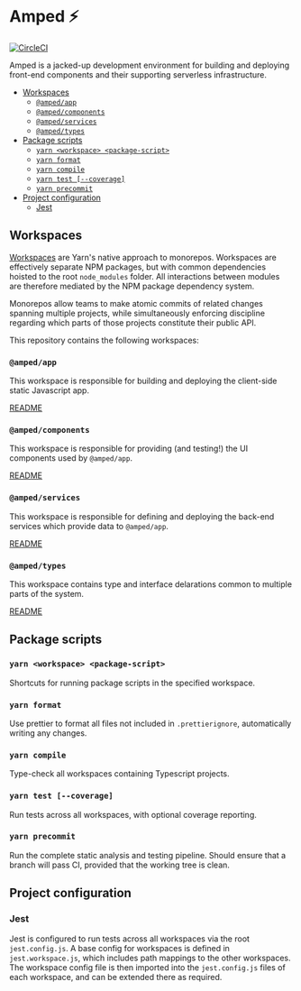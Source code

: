 # Amped ⚡️

[![CircleCI](https://circleci.com/gh/zioroboco/amped.svg?style=shield&circle-token=5377461df8be62cbc4bc6c9cc43b2dab226dd745)](https://circleci.com/gh/zioroboco/amped)

Amped is a jacked-up development environment for building and deploying front-end components and their supporting serverless infrastructure.

<!-- TOC -->

- [Workspaces](#workspaces)
  - [`@amped/app`](#ampedapp)
  - [`@amped/components`](#ampedcomponents)
  - [`@amped/services`](#ampedservices)
  - [`@amped/types`](#ampedtypes)
- [Package scripts](#package-scripts)
  - [`yarn <workspace> <package-script>`](#yarn-workspace-package-script)
  - [`yarn format`](#yarn-format)
  - [`yarn compile`](#yarn-compile)
  - [`yarn test [--coverage]`](#yarn-test-coverage)
  - [`yarn precommit`](#yarn-precommit)
- [Project configuration](#project-configuration)
  - [Jest](#jest)

<!-- /TOC -->

## Workspaces

[Workspaces](https://yarnpkg.com/lang/en/docs/workspaces/) are Yarn's native approach to monorepos. Workspaces are effectively separate NPM packages, but with common dependencies hoisted to the root `node_modules` folder. All interactions between modules are therefore mediated by the NPM package dependency system.

Monorepos allow teams to make atomic commits of related changes spanning multiple projects, while simultaneously enforcing discipline regarding which parts of those projects constitute their public API.

This repository contains the following workspaces:

### `@amped/app`

This workspace is responsible for building and deploying the client-side static Javascript app.

[README](./packages/app/README.md)

### `@amped/components`

This workspace is responsible for providing (and testing!) the UI components used by `@amped/app`.

[README](./packages/components/README.md)

### `@amped/services`

This workspace is responsible for defining and deploying the back-end services which provide data to `@amped/app`.

[README](./packages/services/README.md)

### `@amped/types`

This workspace contains type and interface delarations common to multiple parts of the system.

[README](./packages/types/README.md)

## Package scripts

### `yarn <workspace> <package-script>`

Shortcuts for running package scripts in the specified workspace.

### `yarn format`

Use prettier to format all files not included in `.prettierignore`, automatically writing any changes.

### `yarn compile`

Type-check all workspaces containing Typescript projects.

### `yarn test [--coverage]`

Run tests across all workspaces, with optional coverage reporting.

### `yarn precommit`

Run the complete static analysis and testing pipeline. Should ensure that a branch will pass CI, provided that the working tree is clean.

## Project configuration

### Jest

Jest is configured to run tests across all workspaces via the root `jest.config.js`. A base config for workspaces is defined in `jest.workspace.js`, which includes path mappings to the other workspaces. The workspace config file is then imported into the `jest.config.js` files of each workspace, and can be extended there as required.
